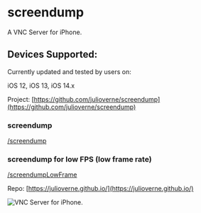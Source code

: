 # screendump

A VNC Server for iPhone.

## Devices Supported:
Currently updated and tested by users on:

iOS 12, iOS 13, iOS 14.x

Project: [https://github.com/julioverne/screendump](https://github.com/julioverne/screendump)

### screendump
[/screendump](/screendump)

### screendump for low FPS (low frame rate)
[/screendumpLowFrame](/screendumpLowFrame)

Repo: [https://julioverne.github.io/](https://julioverne.github.io/)

![VNC Server for iPhone.](/screendump.gif?raw=true "VNC Server for iPhone.")

